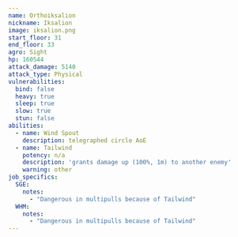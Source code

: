 ```yaml
---
name: Orthoiksalion
nickname: Iksalion
image: iksalion.png
start_floor: 31
end_floor: 33
agro: Sight
hp: 160544
attack_damage: 5140
attack_type: Physical
vulnerabilities:
  bind: false
  heavy: true
  sleep: true
  slow: true
  stun: false
abilities:
  - name: Wind Spout
    description: telegraphed circle AoE
  - name: Tailwind
    potency: n/a
    description: 'grants damage up (100%, 1m) to another enemy'
    warning: other
job_specifics:
  SGE:
    notes:
      - "Dangerous in multipulls because of Tailwind"
  WHM:
    notes:
      - "Dangerous in multipulls because of Tailwind"
---
```

